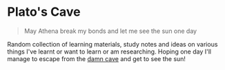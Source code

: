 # Plato's Cave
> May Athena break my bonds and let me see the sun one day

Random collection of learning materials, study notes and ideas on various things I've learnt or want to learn or am researching. Hoping one day I'll manage to escape from the [damn cave][platos-cave] and get to see the sun!

[platos-cave]: https://en.wikipedia.org/wiki/Allegory_of_the_Cave
  "Allegory of the Cave"
